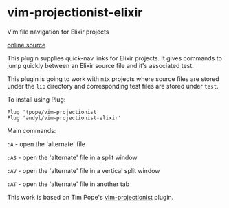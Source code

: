 # vim-projectionist-elixir

Vim file navigation for Elixir projects

[online source](https://github.com/andyl/vim-projectionist-elixir)

This plugin supplies quick-nav links for Elixir projects.  It
gives commands to jump quickly between an Elixir source file and
it's associated test.

This plugin is going to work with `mix` projects where source
files are stored under the `lib` directory and corresponding test
files are stored under `test`.  

To install using Plug:

    Plug 'tpope/vim-projectionist'
    Plug 'andyl/vim-projectionist-elixir'

Main commands:

`:A` - open the 'alternate' file

`:AS` - open the 'alternate' file in a split window

`:AV` - open the 'alternate' file in a vertical split window

`:AT` - open the 'alternate' file in another tab

This work is based on Tim Pope's
[vim-projectionist](https://github.com/tpope/vim-projectionist)
plugin.  

